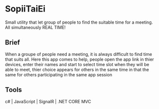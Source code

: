 # SopiiTaiEi
Small utility that let group of people to find the suitable time for a meeting. All simultaneously REAL TIME!  

## Brief
When a groupe of people need a meeting, it is always difficult to find time that suits all. Here this app comes to help, people open the app link
in thier devices, enter their names and start to select time slot when they will be able to meet, thier choice appears for others in the same time
in that the same for others participating in the same app session

## Tools
c# | JavaScript | SignalR | .NET CORE MVC  
